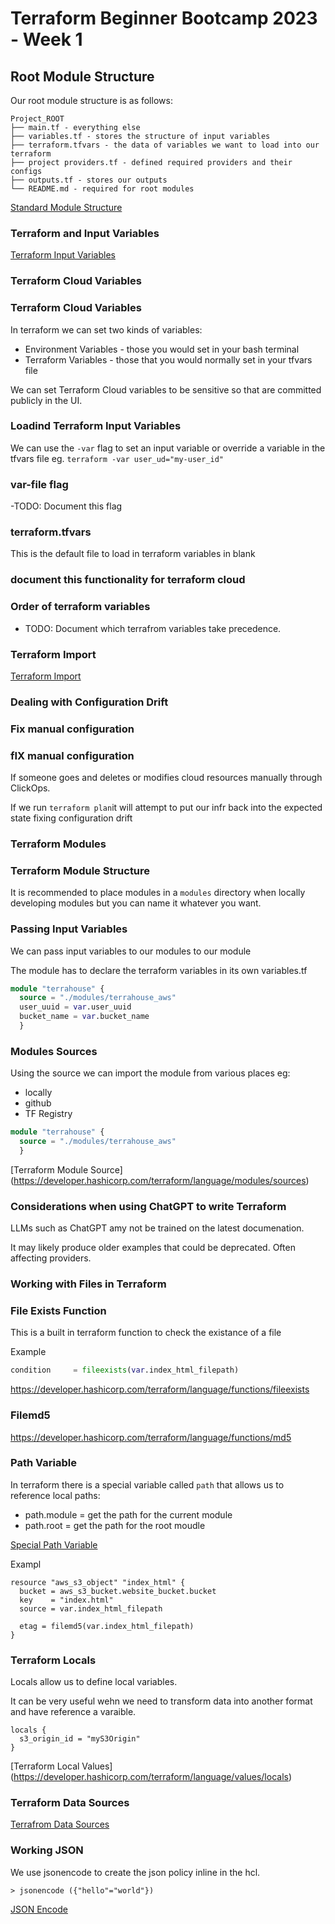 # Terraform Beginner Bootcamp 2023 - Week 1

## Root Module Structure 

Our root module structure is as follows:

```
Project_ROOT
├── main.tf - everything else
├── variables.tf - stores the structure of input variables
├── terraform.tfvars - the data of variables we want to load into our terraform 
├── project providers.tf - defined required providers and their configs 
├── outputs.tf - stores our outputs
└── README.md - required for root modules
```
  
[Standard Module Structure](https://developer.hashicorp.com/terraform/language/modules/develop/structure)

### Terraform and Input Variables

[Terraform Input Variables](https://developer.hashicorp.com/terraform/language/values/variables)

### Terraform Cloud Variables


### Terraform Cloud Variables 

In terraform we can set two kinds of variables:
- Environment Variables - those you would set in your bash terminal
- Terraform Variables - those that you would normally set in your tfvars file

We can set Terraform Cloud variables to be sensitive so that are committed publicly in the UI. 

### Loadind Terraform Input Variables

We can use the `-var` flag to set an input variable or override a variable in the tfvars file eg. `terraform -var user_ud="my-user_id"`

### var-file flag 

-TODO: Document this flag

### terraform.tfvars

This is the default file to load in terraform variables in blank

### document this functionality for terraform cloud

### Order of terraform variables 

- TODO: Document which terrafrom variables take precedence. 

### Terraform Import 
[Terraform Import](https://developer.hashicorp.com/terraform/cli/import)

### Dealing with Configuration Drift


### Fix manual configuration

### fIX manual configuration

If someone goes and deletes or modifies cloud resources manually through ClickOps. 

If we run `terraform plan`it will attempt to put our infr back into the expected state fixing configuration drift

### Terraform Modules

### Terraform Module Structure

It is recommended to place modules in a `modules` directory when locally developing modules but you can name it whatever you want. 

### Passing Input Variables 
We can pass input variables to our modules to our module

The module has to declare the terraform variables in its own variables.tf

``` tf
module "terrahouse" {
  source = "./modules/terrahouse_aws"
  user_uuid = var.user_uuid
  bucket_name = var.bucket_name
  }
```

### Modules Sources

Using the source we can import the module from various places eg: 
- locally
- github 
- TF Registry

``` tf
module "terrahouse" {
  source = "./modules/terrahouse_aws"
  }
```

[Terraform Module Source] (https://developer.hashicorp.com/terraform/language/modules/sources)

### Considerations when using ChatGPT to write Terraform

LLMs such as ChatGPT amy not be trained on the latest documenation. 

It may likely produce older examples that could be deprecated. Often affecting providers.
### Working with Files in Terraform

### File Exists Function

This is a built in terraform function to check the existance of a file 

Example

```tf
condition     = fileexists(var.index_html_filepath)
```

https://developer.hashicorp.com/terraform/language/functions/fileexists

### Filemd5 

https://developer.hashicorp.com/terraform/language/functions/md5

### Path Variable
In terraform there is a special variable called `path` that allows us to reference local paths:
- path.module = get the path for the current module
- path.root = get the path for the root moudle

[Special Path Variable](https://developer.hashicorp.com/terraform/language/expressions/references)

Exampl

```
resource "aws_s3_object" "index_html" {
  bucket = aws_s3_bucket.website_bucket.bucket
  key    = "index.html"
  source = var.index_html_filepath

  etag = filemd5(var.index_html_filepath)
}
```
### Terraform Locals

Locals allow us to define local variables. 

It can be very useful wehn we need to transform data into another format and have reference a varaible. 

```
locals { 
  s3_origin_id = "myS3Origin"
}
```

[Terraform Local Values] (https://developer.hashicorp.com/terraform/language/values/locals)
### Terraform Data Sources

[Terrafrom Data Sources](https://developer.hashicorp.com/terraform/language/data-sources)

### Working JSON 

We use jsonencode to create the json policy inline in the hcl.

```
> jsonencode ({"hello"="world"})
```
[JSON Encode](https://developer.hashicorp.com/terraform/language/functions/jsonencode)
